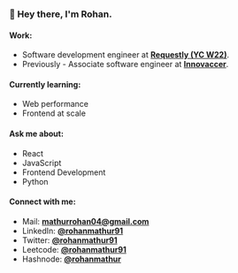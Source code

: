 <h3>👋 Hey there, I'm Rohan.</h3>

#### Work:
- Software development engineer at **[Requestly (YC W22)](https://requestly.io/)**.
- Previously - Associate software engineer at **[Innovaccer](https://innovaccer.com/)**.

#### Currently learning:
- Web performance
- Frontend at scale

#### Ask me about:
- React
- JavaScript
- Frontend Development
- Python

#### Connect with me:
- Mail: **mathurrohan04@gmail.com**
- LinkedIn: **[@rohanmathur91](https://linkedin.com/in/rohanmathur91)**
- Twitter: **[@rohanmathur91](https://twitter.com/rohanmathur91)**
- Leetcode: **[@rohanmathur91](https://www.leetcode.com/rohanmathur91)**
- Hashnode: **[@rohanmathur](https://hashnode.com/@rohanmathur)**
